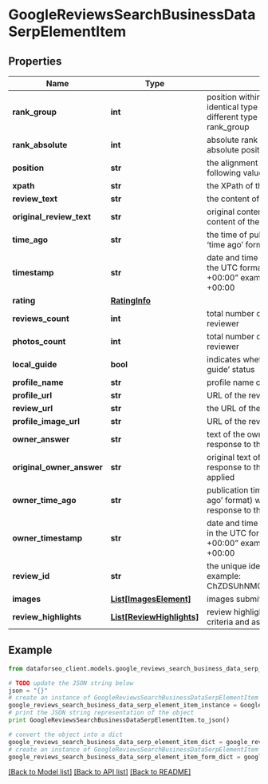 # GoogleReviewsSearchBusinessDataSerpElementItem


## Properties

Name | Type | Description | Notes
------------ | ------------- | ------------- | -------------
**rank_group** | **int** | position within a group of elements with identical type values positions of elements with different type values are omitted from rank_group | [optional] 
**rank_absolute** | **int** | absolute rank among all the listed reviews absolute position among all reviews on the list | [optional] 
**position** | **str** | the alignment of the review in SERP can take the following values: right | [optional] 
**xpath** | **str** | the XPath of the review | [optional] 
**review_text** | **str** | the content of the review | [optional] 
**original_review_text** | **str** | original content of the review the original content of the review, no auto-translate applied | [optional] 
**time_ago** | **str** | the time of publication indicates the time (in the ‘time ago’ format) when the review was listed | [optional] 
**timestamp** | **str** | date and time when a review was published in the UTC format: “yyyy-mm-dd hh-mm-ss +00:00” example: 2019-11-15 12:57:46 +00:00 | [optional] 
**rating** | [**RatingInfo**](RatingInfo.md) |  | [optional] 
**reviews_count** | **int** | total number of reviews submitted by the reviewer | [optional] 
**photos_count** | **int** | total number of photos submitted by the reviewer | [optional] 
**local_guide** | **bool** | indicates whether the reviewer has a ‘local guide’ status | [optional] 
**profile_name** | **str** | profile name of the reviewer | [optional] 
**profile_url** | **str** | URL of the reviewer’s profile | [optional] 
**review_url** | **str** | the URL of the review | [optional] 
**profile_image_url** | **str** | URL of the reviewer’s profile image | [optional] 
**owner_answer** | **str** | text of the owner’s response the owner’s response to the review | [optional] 
**original_owner_answer** | **str** | original text of the owner’s response the original response to the review, no auto-translate applied | [optional] 
**owner_time_ago** | **str** | publication time indicates the time (in the ‘time ago’ format) when the owner submitted the response to the review | [optional] 
**owner_timestamp** | **str** | date and time of the owner’s reply to the review in the UTC format: “yyyy-mm-dd hh-mm-ss +00:00” example: 2019-11-15 12:57:46 +00:00 | [optional] 
**review_id** | **str** | the unique identifier of a review on Google example: ChZDSUhNMG9nS0VJQ0FnSUMxbHFyMFlnEAE | [optional] 
**images** | [**List[ImagesElement]**](ImagesElement.md) | images submitted by the reviewer | [optional] 
**review_highlights** | [**List[ReviewHighlights]**](ReviewHighlights.md) | review highlights contains highlighted review criteria and assessments | [optional] 

## Example

```python
from dataforseo_client.models.google_reviews_search_business_data_serp_element_item import GoogleReviewsSearchBusinessDataSerpElementItem

# TODO update the JSON string below
json = "{}"
# create an instance of GoogleReviewsSearchBusinessDataSerpElementItem from a JSON string
google_reviews_search_business_data_serp_element_item_instance = GoogleReviewsSearchBusinessDataSerpElementItem.from_json(json)
# print the JSON string representation of the object
print GoogleReviewsSearchBusinessDataSerpElementItem.to_json()

# convert the object into a dict
google_reviews_search_business_data_serp_element_item_dict = google_reviews_search_business_data_serp_element_item_instance.to_dict()
# create an instance of GoogleReviewsSearchBusinessDataSerpElementItem from a dict
google_reviews_search_business_data_serp_element_item_form_dict = google_reviews_search_business_data_serp_element_item.from_dict(google_reviews_search_business_data_serp_element_item_dict)
```
[[Back to Model list]](../README.md#documentation-for-models) [[Back to API list]](../README.md#documentation-for-api-endpoints) [[Back to README]](../README.md)


